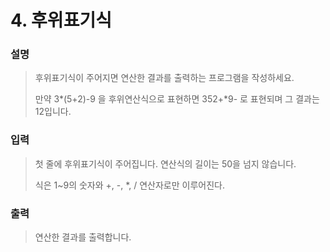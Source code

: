 # 4. 후위표기식
### 설명
>후위표기식이 주어지면 연산한 결과를 출력하는 프로그램을 작성하세요.
>
>만약 3*(5+2)-9 을 후위연산식으로 표현하면 352+*9- 로 표현되며 그 결과는 12입니다.

### 입력
>첫 줄에 후위표기식이 주어집니다. 연산식의 길이는 50을 넘지 않습니다.
>
>식은 1~9의 숫자와 +, -, *, / 연산자로만 이루어진다.

### 출력
>연산한 결과를 출력합니다.


